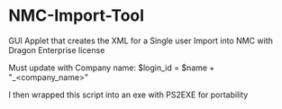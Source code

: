 # NMC-Import-Tool
GUI Applet that creates the XML for a Single user Import into NMC with Dragon Enterprise license

Must update with Company name: 
  $login_id = $name + "_<company_name>"


I then wrapped this script into an exe with PS2EXE for portability
